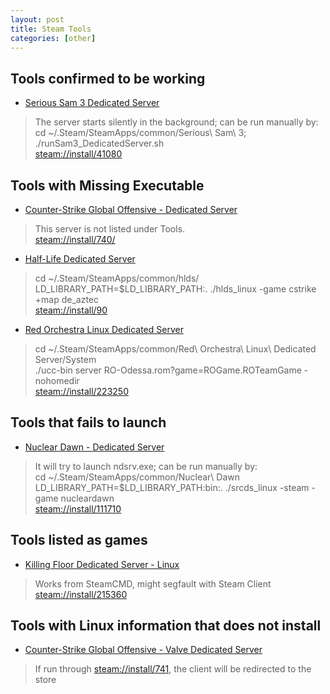 ```yaml
---
layout: post
title: Steam Tools
categories: [other]
---
```


Tools confirmed to be working
-----------------------------
- [Serious Sam 3 Dedicated Server]()
> The server starts silently in the background; can be run manually by:  
> cd ~/.Steam/SteamApps/common/Serious\ Sam\ 3; ./runSam3_DedicatedServer.sh  
[steam://install/41080](steam://install/41080)

Tools with Missing Executable
-----------------------------
- [Counter-Strike Global Offensive - Dedicated Server]()
> This server is not listed under Tools.  
[steam://install/740/](steam://install/740)
- [Half-Life Dedicated Server]()  
> cd ~/.Steam/SteamApps/common/hlds/  
> LD_LIBRARY_PATH=$LD_LIBRARY_PATH:. ./hlds_linux -game cstrike +map de_aztec  
[steam://install/90](steam://install/90)
- [Red Orchestra Linux Dedicated Server]()  
> cd ~/.Steam/SteamApps/common/Red\ Orchestra\ Linux\ Dedicated Server/System  
> ./ucc-bin server RO-Odessa.rom?game=ROGame.ROTeamGame -nohomedir  
[steam://install/223250](steam://install/223250)

Tools that fails to launch
--------------------------
- [Nuclear Dawn - Dedicated Server]()  
> It will try to launch ndsrv.exe; can be run manually by:  
> cd ~/.Steam/SteamApps/common/Nuclear\ Dawn  
> LD_LIBRARY_PATH=$LD_LIBRARY_PATH:bin:. ./srcds_linux  -steam -game nucleardawn  
[steam://install/111710](steam://install/111710)

Tools listed as games
---------------------
- [Killing Floor Dedicated Server - Linux]()  
> Works from SteamCMD, might segfault with Steam Client
[steam://install/215360](steam://install/215360)

Tools with Linux information that does not install
--------------------------------------------------
- [Counter-Strike Global Offensive - Valve Dedicated Server]()
> If run through [steam://install/741](steam://install/741), the client will be redirected to the store
